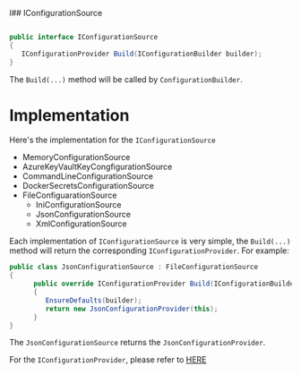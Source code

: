 l## IConfigurationSource

```C#

public interface IConfigurationSource
{
   IConfigurationProvider Build(IConfigurationBuilder builder);
}

```

The `Build(...)` method will be called by `ConfigurationBuilder`.

# Implementation

Here's the implementation for the `IConfigurationSource`

- MemoryConfigurationSource
- AzureKeyVaultKeyCongfigurationSource
- CommandLineConfigurationSource
- DockerSecretsConfigurationSource
- FileConfiguarationSource
  - IniConfigurationSource
  - JsonConfigurationSource
  - XmlConfigurationSource
  
  
Each implementation of `IConfigurationSource` is very simple, the `Build(...)` method will return the corresponding `IConfigurationProvider`.
For example:

```C#
public class JsonConfigurationSource : FileConfigurationSource
{
      public override IConfigurationProvider Build(IConfigurationBuilder builder)
      {
         EnsureDefaults(builder);
         return new JsonConfigurationProvider(this);
      }
}
```
The `JsonConfigurationSource` returns the `JsonConfigurationProvider`.

For the `IConfigurationProvider`, please refer to [HERE](https://github.com/xuzhg/AspNetCore/blob/master/docs/Configuration/ConfigurationProvider.md)
